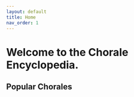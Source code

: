 ```yaml
---
layout: default
title: Home
nav_order: 1
---
```

# Welcome to the Chorale Encyclopedia.

## Popular Chorales
